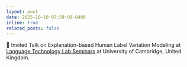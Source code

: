 ```yaml
---
layout: post
date: 2025-10-10 07:59:00-0400
inline: true
related_posts: false
---
```


:microphone: Invited Talk on Explanation-based Human Label Variation Modeling at [Language Technology Lab Seminars](https://ltl.mmll.cam.ac.uk/seminar) at University of Cambridge, United Kingdom. 

<!-- A simple inline announcement with Markdown emoji! :sparkles: :smile: -->

